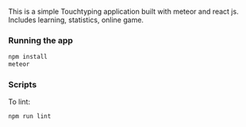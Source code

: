 This is a simple Touchtyping application built with meteor and react js. Includes learning, statistics, online game.

### Running the app

```bash
npm install
meteor
```

### Scripts

To lint:

```bash
npm run lint
```
